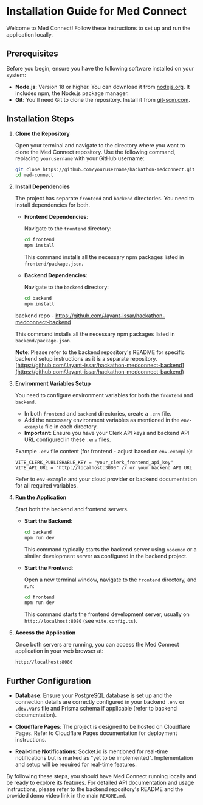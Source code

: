 # Installation Guide for Med Connect

Welcome to Med Connect! Follow these instructions to set up and run the application locally.

## Prerequisites

Before you begin, ensure you have the following software installed on your system:

- **Node.js**: Version 18 or higher. You can download it from [nodejs.org](https://nodejs.org/). It includes npm, the Node.js package manager.
- **Git**:  You'll need Git to clone the repository. Install it from [git-scm.com](https://git-scm.com/).

## Installation Steps

1. **Clone the Repository**

   Open your terminal and navigate to the directory where you want to clone the Med Connect repository. Use the following command, replacing `yourusername` with your GitHub username:

   ```bash
   git clone https://github.com/yourusername/hackathon-medconnect.git
   cd med-connect
   ```

2. **Install Dependencies**

   The project has separate `frontend` and `backend` directories. You need to install dependencies for both.

   - **Frontend Dependencies**:

     Navigate to the `frontend` directory:

     ```bash
     cd frontend
     npm install
     ```

     This command installs all the necessary npm packages listed in `frontend/package.json`.

   - **Backend Dependencies**:

     Navigate to the `backend` directory:

     ```bash
     cd backend
     npm install
     ```
    backend repo - https://github.com/Jayant-issar/hackathon-medconnect-backend

    This command installs all the necessary npm packages listed in `backend/package.json`.

   **Note**: Please refer to the backend repository's README for specific backend setup instructions as it is a separate repository. [https://github.com/Jayant-issar/hackathon-medconnect-backend](https://github.com/Jayant-issar/hackathon-medconnect-backend)

3. **Environment Variables Setup**

   You need to configure environment variables for both the `frontend` and `backend`.

   - In both `frontend` and `backend` directories, create a `.env` file.
   - Add the necessary environment variables as mentioned in the `env-example` file in each directory.
   - **Important**: Ensure you have your Clerk API keys and backend API URL configured in these `.env` files.

   Example `.env` file content (for frontend - adjust based on `env-example`):

   ```
   VITE_CLERK_PUBLISHABLE_KEY = "your_clerk_frontend_api_key"
   VITE_API_URL = "http://localhost:3000" // or your backend API URL
   ```

   Refer to `env-example` and your cloud provider or backend documentation for all required variables.

4. **Run the Application**

   Start both the backend and frontend servers.

   - **Start the Backend**:

     ```bash
     cd backend
     npm run dev
     ```

     This command typically starts the backend server using `nodemon` or a similar development server as configured in the backend project.

   - **Start the Frontend**:

     Open a new terminal window, navigate to the `frontend` directory, and run:

     ```bash
     cd frontend
     npm run dev
     ```

     This command starts the frontend development server, usually on `http://localhost:8080` (see `vite.config.ts`).

5. **Access the Application**

   Once both servers are running, you can access the Med Connect application in your web browser at:

   `http://localhost:8080`

## Further Configuration

- **Database**: Ensure your PostgreSQL database is set up and the connection details are correctly configured in your backend `.env` or `.dev.vars` file and Prisma schema if applicable (refer to backend documentation).
- **Cloudflare Pages**: The project is designed to be hosted on Cloudflare Pages. Refer to Cloudflare Pages documentation for deployment instructions.

- **Real-time Notifications**: Socket.io is mentioned for real-time notifications but is marked as "yet to be implemented". Implementation and setup will be required for real-time features.

By following these steps, you should have Med Connect running locally and be ready to explore its features. For detailed API documentation and usage instructions, please refer to the backend repository's README and the provided demo video link in the main `README.md`. 